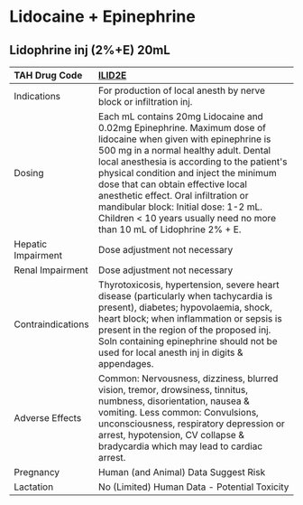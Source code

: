 # Lidocaine + Epinephrine

## Lidophrine inj (2%+E) 20mL

| TAH Drug Code      | [ILID2E](https://www.tahsda.org.tw/drugs/hissearch.php?drug_code=ILID2E)                                                                                                                                                                                                                                                                                                                                                                          |
|:-------------------|:--------------------------------------------------------------------------------------------------------------------------------------------------------------------------------------------------------------------------------------------------------------------------------------------------------------------------------------------------------------------------------------------------------------------------------------------------|
| Indications        | For production of local anesth by nerve block or infiltration inj.                                                                                                                                                                                                                                                                                                                                                                                |
| Dosing             | Each mL contains 20mg Lidocaine and 0.02mg Epinephrine. Maximum dose of lidocaine when given with epinephrine is 500 mg in a normal healthy adult. Dental local anesthesia is according to the patient's physical condition and inject the minimum dose that can obtain effective local anesthetic effect. Oral infiltration or mandibular block: Initial dose: 1-2 mL. Children < 10 years usually need no more than 10 mL of Lidophrine 2% + E. |
| Hepatic Impairment | Dose adjustment not necessary                                                                                                                                                                                                                                                                                                                                                                                                                     |
| Renal Impairment   | Dose adjustment not necessary                                                                                                                                                                                                                                                                                                                                                                                                                     |
| Contraindications  | Thyrotoxicosis, hypertension, severe heart disease (particularly when tachycardia is present), diabetes; hypovolaemia, shock, heart block; when inflammation or sepsis is present in the region of the proposed inj. Soln containing epinephrine should not be used for local anesth inj in digits & appendages.                                                                                                                                  |
| Adverse Effects    | Common: Nervousness, dizziness, blurred vision, tremor, drowsiness, tinnitus, numbness, disorientation, nausea & vomiting. Less common: Convulsions, unconsciousness, respiratory depression or arrest, hypotension, CV collapse & bradycardia which may lead to cardiac arrest.                                                                                                                                                                  |
| Pregnancy          | Human (and Animal) Data Suggest Risk                                                                                                                                                                                                                                                                                                                                                                                                              |
| Lactation          | No (Limited) Human Data - Potential Toxicity                                                                                                                                                                                                                                                                                                                                                                                                      |

